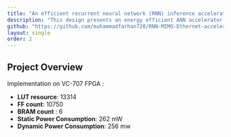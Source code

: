```yaml
---
title: "An efficient recurrent neural network (RNN) inference accelerator implementation on VC-707 FPGA for MIMO OFDM symbol detection"
description: "This design presents an energy efficient ANN accelerator design which deploys MAC-tanh operations leveraging DSP48E1 IP in Virtex VC-707 FPGA for MIMO OFDM symbol detection"
github: "https://github.com/muhammadfarhan720/RNN-MIMO-Ethernet-accelerator"
layout: single
order: 2
---
```


## Project Overview

Implementation on VC-707 FPGA :

- **LUT resource**: 13314
- **FF count**: 10750
- **BRAM count** : 6
- **Static Power Consumption**: 262 mW
- **Dynamic Power Consumption**: 256 mw


